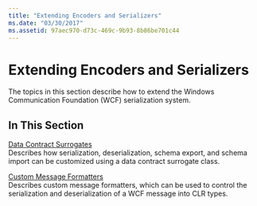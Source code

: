 ```yaml
---
title: "Extending Encoders and Serializers"
ms.date: "03/30/2017"
ms.assetid: 97aec970-d73c-469c-9b93-8b86be701c44
---
```

# Extending Encoders and Serializers
The topics in this section describe how to extend the Windows Communication Foundation (WCF) serialization system.  
  
## In This Section  
 [Data Contract Surrogates](../../../../docs/framework/wcf/extending/data-contract-surrogates.md)  
 Describes how serialization, deserialization, schema export, and schema import can be customized using a data contract surrogate class.  
  
 [Custom Message Formatters](../../../../docs/framework/wcf/extending/custom-message-formatters.md)  
 Describes custom message formatters, which can be used to control the serialization and deserialization of a WCF message into CLR types.
